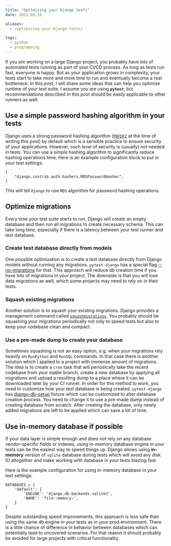 ```yaml
---
title: "Optimizing your Django tests"
date: 2021-09-16

aliases:
  - /optimizing-your-django-tests/

tags:
  - python
  - programming
---
```


If you are working on a large Django project, you probably have lots of automated tests running as part of your CI/CD process. As long as tests run fast, everyone is happy. But as your application grows in complexity, your tests start to take more and more time to run and eventually become a real bottleneck. In this post, I will share some ideas that can help you optimize runtime of your test suite. I assume you are using **`pytest`**, but recommendations described in this post should be easily applicable to other runners as well.

## Use a simple password hashing algorithm in your tests

Django uses a strong password hashing algorithm ([`PBFDF2`](https://en.wikipedia.org/wiki/PBKDF2) at the time of writing this post) by default which is a sensible practice to ensure security of your applications. However, such level of security is (usually) not needed in tests. You can use a simple hashing algorithm to significantly reduce hashing operations time. Here is an example configuration block to put in your test settings:

```py3
[
    "django.contrib.auth.hashers.MD5PasswordHasher",
]
```

This will tell `Django` to use `MD5` algorithm for password hashing operations.

## Optimize migrations

Every time your test suite starts to run, Django will create an empty database and then run all migrations to create necessary schema. This can take long time, especially if there is a latency between your test runner and test database.

### Create test database directly from models

One possible optimization is to create a test database directly from Django models without running any migrations. `pytest-django` has a special flag [--no-migrations](https://pytest-django.readthedocs.io/en/latest/database.html#no-migrations-disable-django-migrations) for that. This approach will reduce db creation time if you have lots of migrations in your project. The downside is that you will lose data migrations as well, which some projects may need to rely on in their tests.

### Squash existing migrations

Another solution is to squash your existing migrations. Django provides a management command called [`squashmigrations`](https://docs.djangoproject.com/en/dev/topics/migrations/#migration-squashing). You probably should be squashing your migrations periodically not only to speed tests but also to keep your codebase clean and compact.

### Use a pre-made dump to create your database

Sometimes squashing is not an easy option, e.g. when your migrations rely heavily on `RunPython` and `RunSQL` commands. In that case there is another solution which I applied to a project with immense amount of migrations. The idea is to create a `cron` task that will periodically take the recent codebase from your stable branch, create a new database by applying all migrations and upload a resulting dump to a place where it can be downloaded later by your CI runner. In order for this method to work, you need to customize how your test database is being created. `pytest-django` has [django-db-setup](https://pytest-django.readthedocs.io/en/latest/database.html#django-db-setup) fixture which can be customized to alter database creation process. You need to change it to use a pre-made dump instead of creating database from scratch. After creating the database, only newly added migrations are left to be applied which can save a lot of time.

## Use in-memory database if possible

If your data layer is simple enough and does not rely on any database vendor-specific fields or indexes, using in-memory database engine in your tests can be the easiest way to speed things up. Django allows using **in-memory** version of `sqlite` database during tests which will avoid any disk IO altogether and make working with database in your tests blazing fast.

Here is the example configuration for using in-memory database in your test settings:

```py3
DATABASES = {
    'default': {
        'ENGINE': 'django.db.backends.sqlite3',
        'NAME': 'file::memory:',
    }
}
```

Despite outstanding speed improvements, this approach is less safe than using the same db engine in your tests as in your prod environment. There is a little chance of difference in behavior between databases which can potentially lead to uncovered scenarios. For that reason it should probably be avoided for large projects with critical functionality.
